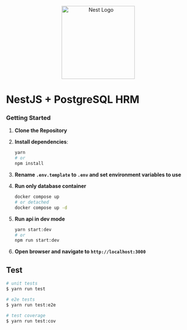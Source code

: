 <p align="center">
  <a href="http://nestjs.com/" target="blank"><img src="https://nestjs.com/img/logo-small.svg" width="200" alt="Nest Logo" /></a>
</p>

# NestJS + PostgreSQL HRM

### Getting Started

1. **Clone the Repository**

2. **Install dependencies**:

   ```bash
   yarn
   # or
   npm install

   ```

3. **Rename `.env.template` to `.env` and set environment variables to use**
4. **Run only database container**

   ```bash
   docker compose up
   # or detached
   docker compose up -d
   ```

5. **Run api in dev mode**

   ```bash
   yarn start:dev
   # or
   npm run start:dev
   ```

6. **Open browser and navigate to `http://localhost:3000`**

## Test

```bash
# unit tests
$ yarn run test

# e2e tests
$ yarn run test:e2e

# test coverage
$ yarn run test:cov
```
